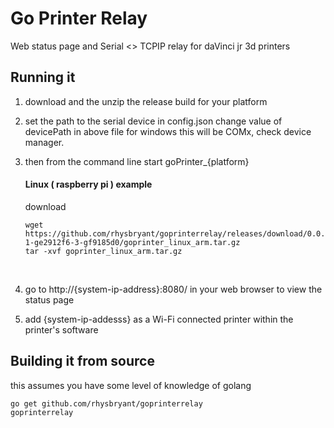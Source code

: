 # Go Printer Relay

Web status page and Serial <> TCPIP relay for daVinci jr 3d printers

## Running it

1. download and the unzip the release build for your platform

2. set the path to the serial device in config.json
   change value of devicePath in above file
   for windows this will be COMx, check device manager.

3. then from the command line start goPrinter_{platform}

   #### Linux ( raspberry pi ) example

   download

   ```shell
   wget https://github.com/rhysbryant/goprinterrelay/releases/download/0.0.0a-1-ge2912f6-3-gf9185d0/goprinter_linux_arm.tar.gz 
   tar -xvf goprinter_linux_arm.tar.gz
   ```


   ​

4. go to http://{system-ip-address}:8080/ in your web browser to view the status page

5. add {system-ip-addesss} as a Wi-Fi connected printer within the printer's software

 ## Building it from source 
this assumes you have some level of knowledge of golang 

````shell
go get github.com/rhysbryant/goprinterrelay
goprinterrelay

````